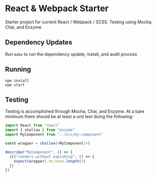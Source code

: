 # React & Webpack Starter

Starter project for current React / Webpack / SCSS.
Testing using Mocha, Chai, and Enzyme

## Dependency Updates

Run `make` to run the dependency update, install, and audit process

## Running

```
npm install
npm start
```

## Testing

Testing is accomplished through Mocha, Chai, and Enzyme. At a bare minimum there should be at least
a unit test doing the following:

```javascript
import React from "react"
import { shallow } from "enzyme"
import MyComponent from "../src/my-component"

const wrapper = shallow(<MyComponent/>)

describe("MyComponent", () => {
  it("renders without exploding", () => {
    expect(wrapper).to.have.length(1)
  })
})
```
